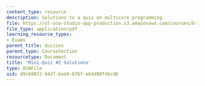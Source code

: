 ```yaml
---
content_type: resource
description: Solutions to a quiz on multicore programming.
file: https://ol-ocw-studio-app-production.s3.amazonaws.com/courses/6-189-multicore-programming-primer-january-iap-2007/d9c680f2942fbee9676feb4d08fdbcdb_quiz2_soln.pdf
file_type: application/pdf
learning_resource_types:
- Exams
parent_title: Quizzes
parent_type: CourseSection
resourcetype: Document
title: 'Mini-Quiz #2 Solutions'
type: OCWFile
uid: d9c680f2-942f-bee9-676f-eb4d08fdbcdb
---
```

